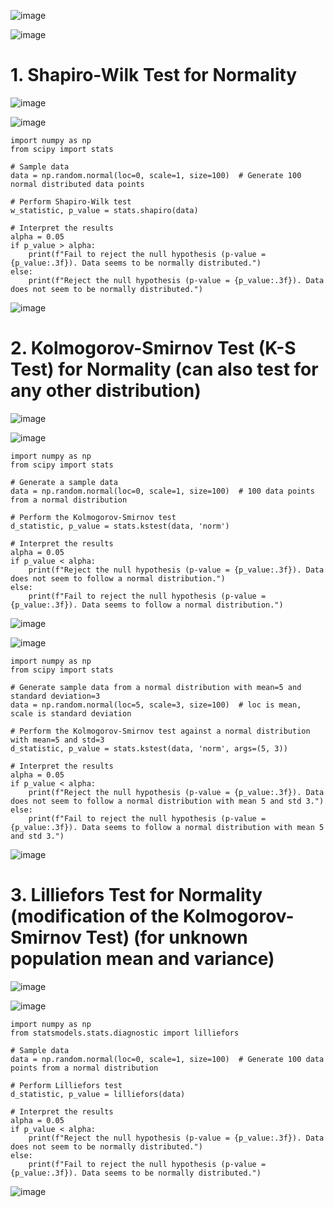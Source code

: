 ![image](https://github.com/yangshiteng/Data-Science-Learning-Path/assets/60442877/2eb0a29b-5744-4ed5-a1dc-e4d21e52f9b1)

![image](https://github.com/yangshiteng/Data-Science-Learning-Path/assets/60442877/c960db93-4776-49fb-a557-69b1ba2aa1f0)

# 1. Shapiro-Wilk Test for Normality

![image](https://github.com/yangshiteng/Data-Science-Learning-Path/assets/60442877/5c2ce78a-b8ca-404f-9ff2-af5e542f5231)

![image](https://github.com/yangshiteng/Data-Science-Learning-Path/assets/60442877/57d4a7e5-a2e5-4f58-8af5-536479d01c72)

    import numpy as np
    from scipy import stats
    
    # Sample data
    data = np.random.normal(loc=0, scale=1, size=100)  # Generate 100 normal distributed data points
    
    # Perform Shapiro-Wilk test
    w_statistic, p_value = stats.shapiro(data)
    
    # Interpret the results
    alpha = 0.05
    if p_value > alpha:
        print(f"Fail to reject the null hypothesis (p-value = {p_value:.3f}). Data seems to be normally distributed.")
    else:
        print(f"Reject the null hypothesis (p-value = {p_value:.3f}). Data does not seem to be normally distributed.")

![image](https://github.com/yangshiteng/Data-Science-Learning-Path/assets/60442877/4acc34ec-bebf-40e1-9470-536b4b2db9ec)

# 2. Kolmogorov-Smirnov Test (K-S Test) for Normality (can also test for any other distribution)

![image](https://github.com/yangshiteng/Data-Science-Learning-Path/assets/60442877/66ac63da-adde-4812-b1b9-a550e121dac9)

![image](https://github.com/yangshiteng/Data-Science-Learning-Path/assets/60442877/7576b0b8-fd4e-479d-b333-5b8246751da6)

    import numpy as np
    from scipy import stats
    
    # Generate a sample data
    data = np.random.normal(loc=0, scale=1, size=100)  # 100 data points from a normal distribution
    
    # Perform the Kolmogorov-Smirnov test
    d_statistic, p_value = stats.kstest(data, 'norm')
    
    # Interpret the results
    alpha = 0.05
    if p_value < alpha:
        print(f"Reject the null hypothesis (p-value = {p_value:.3f}). Data does not seem to follow a normal distribution.")
    else:
        print(f"Fail to reject the null hypothesis (p-value = {p_value:.3f}). Data seems to follow a normal distribution.")

![image](https://github.com/yangshiteng/Data-Science-Learning-Path/assets/60442877/310a5b58-836c-46dc-aebe-324dc5d2a7ae)

![image](https://github.com/yangshiteng/Data-Science-Learning-Path/assets/60442877/4af0f950-dcbc-4390-a21c-7db5e9cc4518)

    import numpy as np
    from scipy import stats
    
    # Generate sample data from a normal distribution with mean=5 and standard deviation=3
    data = np.random.normal(loc=5, scale=3, size=100)  # loc is mean, scale is standard deviation
    
    # Perform the Kolmogorov-Smirnov test against a normal distribution with mean=5 and std=3
    d_statistic, p_value = stats.kstest(data, 'norm', args=(5, 3))
    
    # Interpret the results
    alpha = 0.05
    if p_value < alpha:
        print(f"Reject the null hypothesis (p-value = {p_value:.3f}). Data does not seem to follow a normal distribution with mean 5 and std 3.")
    else:
        print(f"Fail to reject the null hypothesis (p-value = {p_value:.3f}). Data seems to follow a normal distribution with mean 5 and std 3.")

![image](https://github.com/yangshiteng/Data-Science-Learning-Path/assets/60442877/1ecff293-5bb5-4bdd-9a7f-137509a1e278)

# 3. Lilliefors Test for Normality (modification of the Kolmogorov-Smirnov Test) (for unknown population mean and variance)

![image](https://github.com/yangshiteng/Data-Science-Learning-Path/assets/60442877/0317d6a2-e766-41af-b134-ae77e7c0e171)

![image](https://github.com/yangshiteng/Data-Science-Learning-Path/assets/60442877/47b16435-bacd-455b-943e-1237f0c8e59f)

    import numpy as np
    from statsmodels.stats.diagnostic import lilliefors
    
    # Sample data
    data = np.random.normal(loc=0, scale=1, size=100)  # Generate 100 data points from a normal distribution
    
    # Perform Lilliefors test
    d_statistic, p_value = lilliefors(data)
    
    # Interpret the results
    alpha = 0.05
    if p_value < alpha:
        print(f"Reject the null hypothesis (p-value = {p_value:.3f}). Data does not seem to be normally distributed.")
    else:
        print(f"Fail to reject the null hypothesis (p-value = {p_value:.3f}). Data seems to be normally distributed.")

![image](https://github.com/yangshiteng/Data-Science-Learning-Path/assets/60442877/57824c7b-8f77-450f-a807-302bc0ad40f7)


